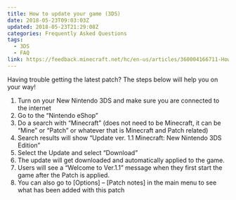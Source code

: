```yaml
---
title: How to update your game (3DS)
date: 2018-05-23T09:03:03Z
updated: 2018-05-23T21:29:08Z
categories: Frequently Asked Questions
tags:
  - 3DS
  - FAQ
link: https://feedback.minecraft.net/hc/en-us/articles/360004166711-How-to-update-your-game-3DS-
---
```


Having trouble getting the latest patch? The steps below will help you on your way!

1.  Turn on your New Nintendo 3DS and make sure you are connected to the internet
2.  Go to the “Nintendo eShop”
3.  Do a search with “Minecraft” (does not need to be Minecraft, it can be “Mine” or “Patch” or whatever that is Minecraft and Patch related)
4.  Search results will show “Update ver. 1.1 Minecraft: New Nintendo 3DS Edition”
5.  Select the Update and select “Download”
6.  The update will get downloaded and automatically applied to the game.
7.  Users will see a “Welcome to Ver.1.1” message when they first start the game after the Patch is applied.
8.  You can also go to \[Options\] – \[Patch notes\] in the main menu to see what has been added with this patch

